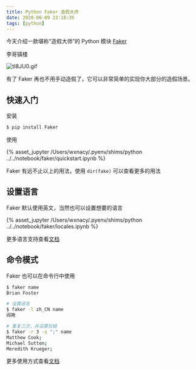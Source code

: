 ```yaml
---
title: Python Faker 造假大师
date: 2020-06-09 22:18:35
tags: [python]
---
```


今天介绍一款堪称“造假大师”的 Python 模块 [Faker](https://github.com/joke2k/faker)


<!-- more -->
<!-- toc -->

李哥镇楼

![tI8JU0.gif](https://s1.ax1x.com/2020/06/09/tI8JU0.gif)

有了 Faker 再也不用手动造假了，它可以非常简单的实现你大部分的造假场景。

## 快速入门

安装

```bash
$ pip install Faker
```

使用

<script src="https://code.jquery.com/jquery-2.0.0.js"></script>
{% asset_jupyter /Users/wxnacy/.pyenv/shims/python ../../notebook/faker/quickstart.ipynb %}


Faker 有远不止以上的用法，使用 `dir(fake)` 可以查看更多的用法

## 设置语言

Faker 默认使用英文，当然也可以设置想要的语言

<script src="https://code.jquery.com/jquery-2.0.0.js"></script>
{% asset_jupyter /Users/wxnacy/.pyenv/shims/python ../../notebook/faker/locales.ipynb %}

更多语言支持查看[文档](https://faker.readthedocs.io/en/master/locales.html)

## 命令模式

Faker 也可以在命令行中使用

```bash
$ faker name
Brian Foster

# 设置语言
$ faker -l zh_CN name
阎艳

# 重复三次，并设置后缀
$ faker -r 3 -s ";" name
Matthew Cook;
Michael Sutton;
Meredith Krueger;
```

更多使用方式查看[文档](https://github.com/joke2k/faker#command-line-usage)
